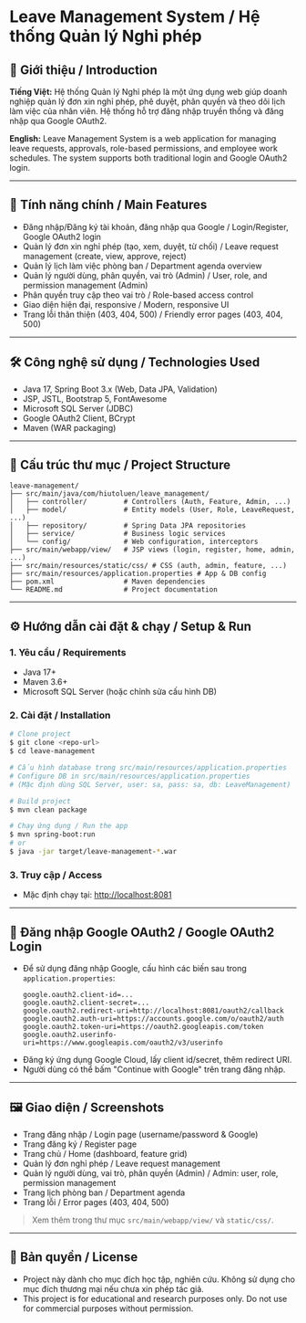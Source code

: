 # Leave Management System / Hệ thống Quản lý Nghỉ phép

## 📝 Giới thiệu / Introduction

**Tiếng Việt:**
Hệ thống Quản lý Nghỉ phép là một ứng dụng web giúp doanh nghiệp quản lý đơn xin nghỉ phép, phê duyệt, phân quyền và theo dõi lịch làm việc của nhân viên. Hệ thống hỗ trợ đăng nhập truyền thống và đăng nhập qua Google OAuth2.

**English:**
Leave Management System is a web application for managing leave requests, approvals, role-based permissions, and employee work schedules. The system supports both traditional login and Google OAuth2 login.

---

## 🚀 Tính năng chính / Main Features

- Đăng nhập/Đăng ký tài khoản, đăng nhập qua Google / Login/Register, Google OAuth2 login
- Quản lý đơn xin nghỉ phép (tạo, xem, duyệt, từ chối) / Leave request management (create, view, approve, reject)
- Quản lý lịch làm việc phòng ban / Department agenda overview
- Quản lý người dùng, phân quyền, vai trò (Admin) / User, role, and permission management (Admin)
- Phân quyền truy cập theo vai trò / Role-based access control
- Giao diện hiện đại, responsive / Modern, responsive UI
- Trang lỗi thân thiện (403, 404, 500) / Friendly error pages (403, 404, 500)

---

## 🛠️ Công nghệ sử dụng / Technologies Used

- Java 17, Spring Boot 3.x (Web, Data JPA, Validation)
- JSP, JSTL, Bootstrap 5, FontAwesome
- Microsoft SQL Server (JDBC)
- Google OAuth2 Client, BCrypt
- Maven (WAR packaging)

---

## 📁 Cấu trúc thư mục / Project Structure

```
leave-management/
├── src/main/java/com/hiutoluen/leave_management/
│   ├── controller/         # Controllers (Auth, Feature, Admin, ...)
│   ├── model/              # Entity models (User, Role, LeaveRequest, ...)
│   ├── repository/         # Spring Data JPA repositories
│   ├── service/            # Business logic services
│   └── config/             # Web configuration, interceptors
├── src/main/webapp/view/   # JSP views (login, register, home, admin, ...)
├── src/main/resources/static/css/ # CSS (auth, admin, feature, ...)
├── src/main/resources/application.properties # App & DB config
├── pom.xml                 # Maven dependencies
└── README.md               # Project documentation
```

---

## ⚙️ Hướng dẫn cài đặt & chạy / Setup & Run

### 1. Yêu cầu / Requirements

- Java 17+
- Maven 3.6+
- Microsoft SQL Server (hoặc chỉnh sửa cấu hình DB)

### 2. Cài đặt / Installation

```bash
# Clone project
$ git clone <repo-url>
$ cd leave-management

# Cấu hình database trong src/main/resources/application.properties
# Configure DB in src/main/resources/application.properties
# (Mặc định dùng SQL Server, user: sa, pass: sa, db: LeaveManagement)

# Build project
$ mvn clean package

# Chạy ứng dụng / Run the app
$ mvn spring-boot:run
# or
$ java -jar target/leave-management-*.war
```

### 3. Truy cập / Access

- Mặc định chạy tại: [http://localhost:8081](http://localhost:8081)

---

## 🔑 Đăng nhập Google OAuth2 / Google OAuth2 Login

- Để sử dụng đăng nhập Google, cấu hình các biến sau trong `application.properties`:
  ```
  google.oauth2.client-id=...
  google.oauth2.client-secret=...
  google.oauth2.redirect-uri=http://localhost:8081/oauth2/callback
  google.oauth2.auth-uri=https://accounts.google.com/o/oauth2/auth
  google.oauth2.token-uri=https://oauth2.googleapis.com/token
  google.oauth2.userinfo-uri=https://www.googleapis.com/oauth2/v3/userinfo
  ```
- Đăng ký ứng dụng Google Cloud, lấy client id/secret, thêm redirect URI.
- Người dùng có thể bấm "Continue with Google" trên trang đăng nhập.

---

## 🖼️ Giao diện / Screenshots

- Trang đăng nhập / Login page (username/password & Google)
- Trang đăng ký / Register page
- Trang chủ / Home (dashboard, feature grid)
- Quản lý đơn nghỉ phép / Leave request management
- Quản lý người dùng, vai trò, phân quyền (Admin) / Admin: user, role, permission management
- Trang lịch phòng ban / Department agenda
- Trang lỗi / Error pages (403, 404, 500)

> Xem thêm trong thư mục `src/main/webapp/view/` và `static/css/`.

---

## 📜 Bản quyền / License

- Project này dành cho mục đích học tập, nghiên cứu. Không sử dụng cho mục đích thương mại nếu chưa xin phép tác giả.
- This project is for educational and research purposes only. Do not use for commercial purposes without permission.
